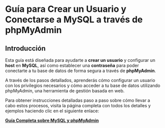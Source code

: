 # Guía para Crear un Usuario y Conectarse a MySQL a través de phpMyAdmin

## Introducción

Esta guía está diseñada para ayudarte a **crear un usuario** y configurar un **host** en **MySQL**, así como establecer una **contraseña** para poder conectarte a tu base de datos de forma segura a través de **phpMyAdmin**.

A través de los pasos detallados, aprenderás cómo configurar un usuario con los privilegios necesarios y cómo acceder a tu base de datos utilizando phpMyAdmin, una herramienta de gestión basada en web.

Para obtener instrucciones detalladas paso a paso sobre cómo llevar a cabo estos procesos, visita la página completa con todos los detalles y ejemplos haciendo clic en el siguiente enlace:

[**Guía Completa sobre MySQL y phpMyAdmin**](https://luismi14.github.io/NETSTAT.github.io/)
